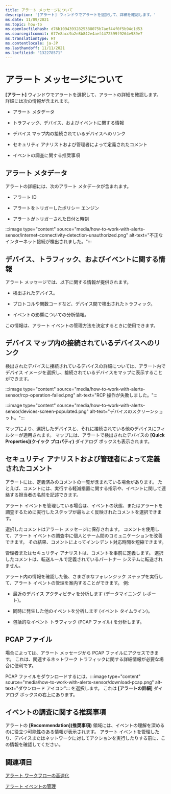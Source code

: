 ```yaml
---
title: アラート メッセージについて
description: '[アラート] ウィンドウでアラートを選択して、詳細を確認します。'
ms.date: 11/09/2021
ms.topic: how-to
ms.openlocfilehash: d76b10943932825388075b7aef44f0f5b94c1d53
ms.sourcegitcommit: 677e8acc9a2e8b842e4aef4472599f9264e989e7
ms.translationtype: HT
ms.contentlocale: ja-JP
ms.lasthandoff: 11/11/2021
ms.locfileid: "132278571"
---
```

# <a name="about-alert-messages"></a>アラート メッセージについて

**[アラート]** ウィンドウでアラートを選択して、アラートの詳細を確認します。 詳細には次の情報が含まれます。

- アラート メタデータ

- トラフィック、デバイス、およびイベントに関する情報

- デバイス マップ内の接続されているデバイスへのリンク

- セキュリティ アナリストおよび管理者によって定義されたコメント

- イベントの調査に関する推奨事項

## <a name="alert-metadata"></a>アラート メタデータ

アラートの詳細には、次のアラート メタデータが含まれます。

  - アラート ID

  - アラートをトリガーしたポリシー エンジン

  - アラートがトリガーされた日付と時刻

:::image type="content" source="media/how-to-work-with-alerts-sensor/internet-connectivity-detection-unauthorized.png" alt-text="不正なインターネット接続が検出されました。":::

## <a name="information-about-devices-traffic-and-the-event"></a>デバイス、トラフィック、およびイベントに関する情報

アラート メッセージでは、以下に関する情報が提供されます。

  - 検出されたデバイス。

  - プロトコルや関数コードなど、デバイス間で検出されたトラフィック。

  - イベントの影響についての分析情報。

この情報は、アラート イベントの管理方法を決定するときに使用できます。

## <a name="links-to-connected-devices-in-the-device-map"></a>デバイス マップ内の接続されているデバイスへのリンク

検出されたデバイスに接続されているデバイスの詳細については、アラート内でデバイス イメージを選択し、接続されているデバイスをマップに表示することができます。

:::image type="content" source="media/how-to-work-with-alerts-sensor/rcp-operation-failed.png" alt-text="RCP 操作が失敗しました。":::

:::image type="content" source="media/how-to-work-with-alerts-sensor/devices-screen-populated.png" alt-text="デバイスのスクリーンショット。":::

マップにより、選択したデバイスと、それに接続されている他のデバイスにフィルターが適用されます。 マップには、アラートで検出されたデバイスの **[Quick Properties]\(クイック プロパティ\)** ダイアログ ボックスも表示されます。

## <a name="comments-defined-by-security-analysts-and-administrators"></a>セキュリティ アナリストおよび管理者によって定義されたコメント 

アラートには、定義済みのコメントの一覧が含まれている場合があります。 たとえば、コメントには、実行する軽減措置に関する指示や、イベントに関して連絡する担当者の名前を記述できます。

アラート イベントを管理している場合は、イベントの状態、またはアラートを調査するために実行したステップが最もよく反映されたコメントを選択できます。

選択したコメントはアラート メッセージに保存されます。 コメントを使用して、アラート イベントの調査中に個人とチーム間のコミュニケーションを改善できます。 その結果、コメントによってインシデント対応時間を短縮できます。

管理者またはセキュリティ アナリストは、コメントを事前に定義します。 選択したコメントは、転送ルールで定義されているパートナー システムに転送されません。

アラート内の情報を確認した後、さまざまなフォレンジック ステップを実行して、アラート イベントの管理を案内することができます。 例:

- 最近のデバイス アクティビティを分析します (データマイニング レポート)。 

- 同時に発生した他のイベントを分析します (イベント タイムライン)。 

- 包括的なイベント トラフィック (PCAP ファイル) を分析します。

## <a name="pcap-files"></a>PCAP ファイル

場合によっては、アラート メッセージから PCAP ファイルにアクセスできます。 これは、関連するネットワーク トラフィックに関する詳細情報が必要な場合に便利です。

PCAP ファイルをダウンロードするには、:::image type="content" source="media/how-to-work-with-alerts-sensor/download-pcap.png" alt-text="ダウンロード アイコン"::: を選択します。 これは **[アラートの詳細]** ダイアログ ボックスの右上にあります。

## <a name="recommendations-for-investigating-an-event"></a>イベントの調査に関する推奨事項 

アラートの **[Recommendation]\(推奨事項\)** 領域には、イベントの理解を深めるのに役立つ可能性のある情報が表示されます。 アラート イベントを管理したり、デバイスまたはネットワークに対してアクションを実行したりする前に、この情報を確認してください。

## <a name="see-also"></a>関連項目

[アラート ワークフローの高速化](how-to-accelerate-alert-incident-response.md)

[アラート イベントの管理](how-to-manage-the-alert-event.md)

